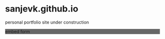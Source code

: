# sanjevk.github.io
personal portfolio site under construction

<link rel="stylesheet" href="https://tempanand10.supporthive.com/media/css/support-widget-include.css" />
<script>function embedHFWidget(){var embedButton=document.createElement('a');embedButton.style.zIndex='2147483646';embedButton.style.backgroundColor='666'?'#666':'#333';embedButton.innerHTML='submit ticket'?'submit ticket':'Contact Us';embedButton.style.color='#FFF';var buttonCss='font-family: "OpenSansRegular", sans-serif; position: fixed; padding: 10px 20px 10px 20px; letter-spacing: 1px; -webkit-border-bottom-left-radius: 10px; -moz-border-radius-bottomleft: 10px; border-bottom-left-radius: 10px; -webkit-border-bottom-right-radius: 10px; -moz-border-radius-bottomright: 10px; border-bottom-right-radius: 10px;';if('l'=='l'){embedButton.style.cssText+=buttonCss+' -webkit-transform-origin: 0% 50%; -webkit-transform: rotate(-90deg) translate(-50%, 50%); -moz-transform-origin: 0 50%; -moz-transform: rotate(-90deg) translate(-50%, 50%); -ms-transform-origin: 0 50%; -ms-transform: rotate(-90deg) translate(-50%, 50%); -o-transform-origin: 0 50%; -o-transform: rotate(-90deg) translate(-50%, 50%); transform-origin: 0 50%; transform: rotate(-90deg) translate(-50%, 50%); top: 40%; left: 0;'}else{embedButton.style.cssText+=buttonCss+' -webkit-transform-origin: 100% 50%; -webkit-transform: rotate(90deg) translate(50%, 50%); -moz-transform-origin: 100% 50%; -moz-transform: rotate(90deg) translate(50%, 50%); -ms-transform-origin: 100% 50%; -ms-transform: rotate(90deg) translate(50%, 50%); -o-transform-origin: 100% 50%; -o-transform: rotate(90deg) translate(50%, 50%); transform-origin: 100% 50%; transform: rotate(90deg) translate(50%, 50%); top: 40%; right: 0;'}embedButton.style.cursor='pointer';embedButton.style.textDecoration='none';embedButton.addEventListener('click', function embed(){var embedDiv=document.createElement('div');embedDiv.style.border='0';embedDiv.style.position='fixed';embedDiv.style.top='0';embedDiv.style.left='0';embedDiv.style.right='0';embedDiv.style.bottom='0';embedDiv.style.width='100%';embedDiv.style.height='100%';embedDiv.style.overflow='hidden';embedDiv.style.zIndex='2147483647';function removeDiv(){var divToRemove=document.getElementById('embedDiv');if(divToRemove){divToRemove.parentNode.removeChild(divToRemove);return false;}};embedDiv.id='embedDiv';embedDiv.addEventListener('click',removeDiv,false);document.body.appendChild(embedDiv);var iframe=document.createElement('iframe');iframe.src='https://tempanand10.supporthive.com/supportwidgets/code_support_widget/1';iframe.style.position='absolute';iframe.style.border='0';iframe.style.background='none transparent';iframe.style.width='50%';iframe.style.height='80%';iframe.style.top='10%';iframe.style.left='25%';iframe.addEventListener('load',function resizeIframe(){var grayDiv=document.getElementById('embedDiv');grayDiv.style.backgroundColor='rgba(0,0,0,0.3)';grayDiv.appendChild(closeIframe);},false);iframe.id='embedWidget';iframe.frameborder='0';iframe.allowTransparency='true';embedDiv.appendChild(iframe);var closeIframe=document.createElement('img');closeIframe.type='button';closeIframe.addEventListener('click',removeDiv,false);closeIframe.src='https://tempanand10.supporthive.com/media/img/1415967259__close.png';closeIframe.className='supportwidgetclose';},false);document.body.appendChild(embedButton);}window.onload=embedHFWidget;</script>

<html>
  <head></head>
  <body>
<link rel="stylesheet" href="https://tempanand10.supporthive.com/media/css/embed.css" type="text/css" media="screen" charset="utf-8"/> <link rel="stylesheet" href="https://tempanand10.supporthive.com/media/css/prettyPhoto.css" type="text/css" media="screen" charset="utf-8"/> <script type="text/javascript" src="https://tempanand10.supporthive.com/media/scripts/jquery.prettyPhoto.js" charset="utf-8"></script> <script type="text/javascript"> jQuery(document).ready(function() { jQuery('a[rel="prettyPhoto"]').prettyPhoto({ animation_speed: "fast", opacity: 0.60, allow_resize: false, show_title: false, theme: "facebook", iframe_markup: '<iframe id="happyfox-embed-form" src ="{path}" width="{width}" height="{height}" frameborder="no"></iframe>' }); }); </script> <!--[if (lt IE 9)]><div id="_hdp_embed" class="hf-embed right-embed ie" ><![endif]--> <!--[if IE 9]><div id="_hdp_embed" class="hf-embed right-embed ie9" ><![endif]--> <!--[if (gt IE 9)|!(IE)]><!--><div id="_hdp_embed" class="hf-embed right-embed" ><!--<![endif]--> <div class="embed-button right-embed-button " style="background-color: #666;"> <a href="https://tempanand10.supporthive.com/embed/1/?type=iframe&iframe=true&width=690&height=525" rel="prettyPhoto" style="text-decoration:none;"> <div class="embed-button-text"> embed form </div> </a> </div> </div></body></html>

